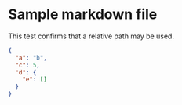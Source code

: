 # Sample markdown file

This test confirms that a relative path may be used.

<!-- MUSTMATCH: ../data.json -->
```json
{
  "a": "b",
  "c": 5,
  "d": {
    "e": []
  }
}
```
